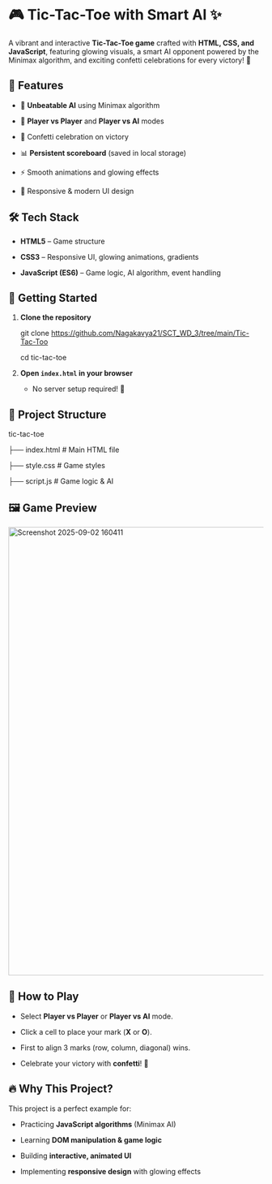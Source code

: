 
# 🎮 Tic-Tac-Toe with Smart AI ✨

A vibrant and interactive **Tic-Tac-Toe game** crafted with **HTML, CSS, and JavaScript**, featuring glowing visuals, a smart AI opponent powered by the Minimax algorithm, and exciting confetti celebrations for every victory! 🎉

## 🌟 Features

- 🧠 **Unbeatable AI** using Minimax algorithm
  
- 👥 **Player vs Player** and **Player vs AI** modes
  
- 🎉 Confetti celebration on victory
  
- 📊 **Persistent scoreboard** (saved in local storage)
  
- ⚡ Smooth animations and glowing effects
  
- 📱 Responsive & modern UI design  

## 🛠️ Tech Stack

- **HTML5** – Game structure

- **CSS3** – Responsive UI, glowing animations, gradients
  
- **JavaScript (ES6)** – Game logic, AI algorithm, event handling

## 🚀 Getting Started

1. **Clone the repository**

   git clone https://github.com/Nagakavya21/SCT_WD_3/tree/main/Tic-Tac-Too
   
   cd tic-tac-toe

3. **Open `index.html` in your browser**

   * No server setup required! 🎉

## 📂 Project Structure

tic-tac-toe

├── index.html      # Main HTML file

├── style.css       # Game styles

├── script.js       # Game logic & AI


## 🖼️ Game Preview

<img width="1515" height="884" alt="Screenshot 2025-09-02 160411" src="https://github.com/user-attachments/assets/7548e804-69fa-4d6d-b721-100c3d27daec" />

## 🎯 How to Play

* Select **Player vs Player** or **Player vs AI** mode.

* Click a cell to place your mark (**X** or **O**).

* First to align 3 marks (row, column, diagonal) wins.

* Celebrate your victory with **confetti**! 🎉

## 🔥 Why This Project?

This project is a perfect example for:

* Practicing **JavaScript algorithms** (Minimax AI)

* Learning **DOM manipulation & game logic**

* Building **interactive, animated UI**

* Implementing **responsive design** with glowing effects
